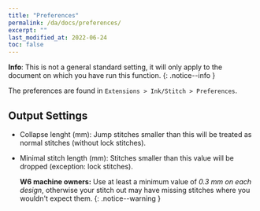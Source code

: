 ```yaml
---
title: "Preferences"
permalink: /da/docs/preferences/
excerpt: ""
last_modified_at: 2022-06-24
toc: false
---
```

**Info**: This is not a general standard setting, it will only apply to the document on which you have run this function.
{: .notice--info }

The preferences are found in `Extensions > Ink/Stitch > Preferences`.

## Output Settings

* Collapse lenght (mm): Jump stitches smaller than this will be treated as normal stitches (without lock stitches).
* Minimal stitch length (mm): Stitches smaller than this value will be dropped (exception: lock stitches).

  **W6 machine owners:** Use at least a minimum value of *0.3 mm on each design*, otherwise your stitch out may have missing stitches where you wouldn't expect them.
  {: .notice--warning }
